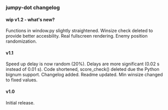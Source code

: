 ### jumpy-dot changelog

#### wip v1.2 - what's new?
Functions in window.py slightly straightened.
Winsize check deleted to provide better accesbility.
Real fullscreen rendering.
Enemy position randomization.

#### v1.1
Speed up delay is now random (20%).
Delays are more significant (0.02 s instead of 0.01 s).
Code shortened, score_check() deleted due the Python bignum support.
Changelog added.
Readme updated.
Min winsize changed to fixed values.

#### v1.0
Initial release.


